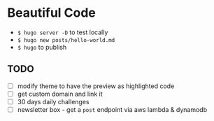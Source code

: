 # Beautiful Code

- `$ hugo server -D` to test locally
- `$ hugo new posts/hello-world.md`
- `$ hugo` to publish


## TODO
- [ ] modify theme to have the preview as highlighted code
- [ ] get custom domain and link it
- [ ] 30 days daily challenges
- [ ] newsletter box - get a `post` endpoint via aws lambda & dynamodb
